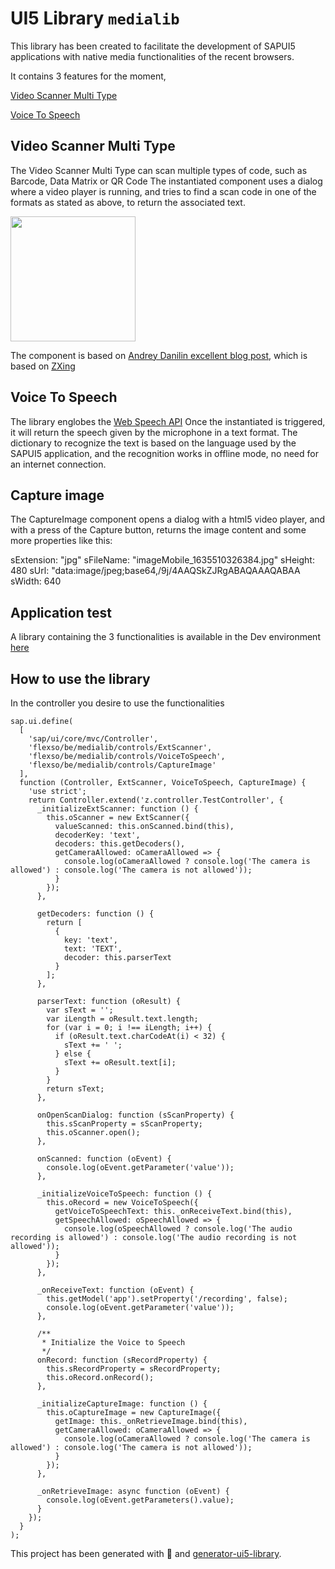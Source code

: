 # UI5 Library `medialib`

This library has been created to facilitate the development of SAPUI5 applications with native media functionalities of the recent browsers.

It contains 3 features for the moment,

[Video Scanner Multi Type ](#Video-Scanner-Multi-Type)

[Voice To Speech](#Voice-To-Speech)

## Video Scanner Multi Type

The Video Scanner Multi Type can scan multiple types of code, such as Barcode, Data Matrix or QR Code
The instantiated component uses a dialog where a video player is running, and tries to find a scan code in one of the formats as stated as above, to return the associated text.

<img src="./images/Multiscan.png" width="200">

The component is based on [Andrey Danilin excellent blog post](https://blogs.sap.com/2021/02/01/native-js-zxing-scanner-in-sapui5/), which is based on [ZXing](https://zxing-js.github.io/library/)

## Voice To Speech

The library englobes the [Web Speech API](https://wicg.github.io/speech-api/)
Once the instantiated is triggered, it will return the speech given by the microphone in a text format.
The dictionary to recognize the text is based on the language used by the SAPUI5 application, and the recognition works in offline mode, no need for an internet connection.

## Capture image

The CaptureImage component opens a dialog with a html5 video player, and with a press of the Capture button, returns the image content and some more properties like this:

sExtension: "jpg"
sFileName: "imageMobile_1635510326384.jpg"
sHeight: 480
sUrl: "data:image/jpeg;base64,/9j/4AAQSkZJRgABAQAAAQABAA
sWidth: 640

## Application test

A library containing the 3 functionalities is available in the Dev environment [here](http://myapps-dev.stib-mivb.be/sap/bc/ui5_ui5/sap/zmedtest/index.html)

## How to use the library

In the controller you desire to use the functionalities

```text
sap.ui.define(
  [
    'sap/ui/core/mvc/Controller',
    'flexso/be/medialib/controls/ExtScanner',
    'flexso/be/medialib/controls/VoiceToSpeech',
    'flexso/be/medialib/controls/CaptureImage'
  ],
  function (Controller, ExtScanner, VoiceToSpeech, CaptureImage) {
    'use strict';
    return Controller.extend('z.controller.TestController', {
      _initializeExtScanner: function () {
        this.oScanner = new ExtScanner({
          valueScanned: this.onScanned.bind(this),
          decoderKey: 'text',
          decoders: this.getDecoders(),
          getCameraAllowed: oCameraAllowed => {
            console.log(oCameraAllowed ? console.log('The camera is allowed') : console.log('The camera is not allowed'));
          }
        });
      },

      getDecoders: function () {
        return [
          {
            key: 'text',
            text: 'TEXT',
            decoder: this.parserText
          }
        ];
      },

      parserText: function (oResult) {
        var sText = '';
        var iLength = oResult.text.length;
        for (var i = 0; i !== iLength; i++) {
          if (oResult.text.charCodeAt(i) < 32) {
            sText += ' ';
          } else {
            sText += oResult.text[i];
          }
        }
        return sText;
      },

      onOpenScanDialog: function (sScanProperty) {
        this.sScanProperty = sScanProperty;
        this.oScanner.open();
      },

      onScanned: function (oEvent) {
        console.log(oEvent.getParameter('value'));
      },

      _initializeVoiceToSpeech: function () {
        this.oRecord = new VoiceToSpeech({
          getVoiceToSpeechText: this._onReceiveText.bind(this),
          getSpeechAllowed: oSpeechAllowed => {
            console.log(oSpeechAllowed ? console.log('The audio recording is allowed') : console.log('The audio recording is not allowed'));
          }
        });
      },

      _onReceiveText: function (oEvent) {
        this.getModel('app').setProperty('/recording', false);
        console.log(oEvent.getParameter('value'));
      },

      /**
       * Initialize the Voice to Speech
       */
      onRecord: function (sRecordProperty) {
        this.sRecordProperty = sRecordProperty;
        this.oRecord.onRecord();
      },

      _initializeCaptureImage: function () {
        this.oCaptureImage = new CaptureImage({
          getImage: this._onRetrieveImage.bind(this),
          getCameraAllowed: oCameraAllowed => {
            console.log(oCameraAllowed ? console.log('The camera is allowed') : console.log('The camera is not allowed'));
          }
        });
      },

      _onRetrieveImage: async function (oEvent) {
        console.log(oEvent.getParameters().value);
      }
    });
  }
);
```

This project has been generated with 💙 and [generator-ui5-library](https://github.com/geert-janklaps/generator-ui5-library).

